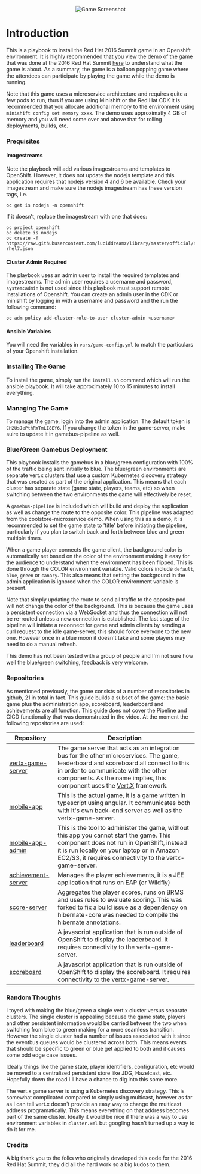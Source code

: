 <p align="center">
  <img src="https://github.com/gnunn1/summit-game-ansible/blob/master/docs/img/game.png?raw=true" alt="Game Screenshot"/>
</p>

# Introduction

This is a playbook to install the Red Hat 2016 Summit game in an Openshift environment. It is highly recommended that you view the demo of the game that was done at the 2016 Red Hat Summit [here](https://www.youtube.com/watch?v=ooA6FmTL4Dk) to understand what the game is about. As a summary, the game is a balloon popping game where the attendees can participate by playing the game while the demo is running.

Note that this game uses a microservice architecture and  requires quite a few pods to run, thus if you are using Minishift or the Red Hat CDK it is recommended that you allocate additional memory to the environment using ```minishift config set memory xxxx```. The demo uses approximatly 4 GB of memory and you will need some over and above that for rolling deployments, builds, etc.

### Prequisites

#### Imagestreams

Note the playbook will add various imagestreams and templates to OpenShift. However, it does not update the nodejs template and this application requires that nodejs version 4 and 6 be available. Check your imagestream and make sure the nodejs imagestream has these version tags, i.e.

```
oc get is nodejs -n openshift
```

If it doesn't, replace the imagestream with one that does:

```
oc project openshift
oc delete is nodejs
oc create -f https://raw.githubusercontent.com/luciddreamz/library/master/official/nodejs/imagestreams/nodejs-rhel7.json
```

#### Cluster Admin Required

The playbook uses an admin user to install the required templates and imagestreams. The admin user requires a username and password, ```system:admin``` is not used since this playbook must support remote installations of Openshift. You can create an admin user in the CDK or minishift by logging in with a username and password and the run the following command:

```
oc adm policy add-cluster-role-to-user cluster-admin <username>
```

#### Ansible Variables

You will need the variables in ```vars/game-config.yml``` to match the particulars of your Openshift installation.

### Installing The Game

To install the game, simply run the ```install.sh``` command which will run the ansible playbook. It will take approximately 10 to 15 minutes to install everything.

### Managing The Game

To manage the game, login into the admin application. The default token is ```CH2UsJePthRWTmLI8EY6```. If you change the token in the game-server, make suire to update it in gamebus-pipeline as well.

### Blue/Green Gamebus Deployment

This playbook installs the gamebus in a blue/green configuration with 100% of the traffic being sent initially to blue. The blue/green environments are separate vert.x clusters that use a custom Kubernetes discovery strategy that was created as part of the original application. This means that each cluster has separate state (game state, players, teams, etc) so when switching between the two environments the game will effectively be reset. 

A ```gamebus-pipeline``` is included which will build and deploy the application as well as change the route to the opposite color. This pipeline was adapted from the coolstore-microservice demo. When using this as a demo, it is recommended to set the game state to 'title' before initiating the pipeline, particularly if you plan to switch back and forth between blue and green multiple times. 

When a game player connects the game client, the background color is automatically set based on the color of the environment making it easy for the audience to understand when the environment has been flipped. This is done through the COLOR environment variable. Valid colors include ```default```, ```blue```, ```green``` or ```canary```. This also means that setting the background in the admin application is ignored when the COLOR environment variable is present.

Note that simply updating the route to send all traffic to the opposite pod will not change the color of the background. This is because the game uses a persistent connection via a WebSocket and thus the connection will not be re-routed unless a new connection is established. The last stage of the pipeline will initiate a reconnect for game and admin clients by sending a curl request to the idle game-server, this should force everyone to the new one. However once in a blue moon it doesn't take and some players may need to do a manual refresh.

This demo has not been tested with a group of people and I'm not sure how well the blue/green switching, feedback is very welcome. 

### Repositories

As mentioned previously, the game consists of a number of repositories in github, 21 in total in fact. This guide builds a subset of the game: the basic game plus the administration app, scoreboard, leaderboard and achievements are all function. This guide does not cover the Pipeline and CICD functionality that was demonstrated in the video. At the moment the following repositories are used:

| Repository | Description
|---|---|
|[vertx-game-server](https://github.com/gnunn1/vertx-game-server)| The game server that acts as an integration bus for the other microservices. The game, leaderboard and scoreboard all connect to this in order to communicate with the other components. As the name implies, this component uses the [Vert.X](http://vertx.io/) framework.
|[mobile-app](https://github.com/gnunn1/mobile-app)| This is the actual game, it is a game written in typescript using angular. It communicates both with it's own back-end server as well as the vertx-game-server.
|[mobile-app-admin](https://github.com/gnunn1/mobile-app-admin)| This is the tool to administer the game, without this app you cannot start the game. This component does not run in OpenShift, instead it is run locally on your laptop or in Amazon EC2/S3, it requires connectivity to the vertx-game-server.
|[achievement-server](https://github.com/burrsutter/vertx-achievement-service)| Manages the player achievements, it is a JEE application that runs on EAP (or Wildfly)
|[score-server](https://github.com/gnunn1/score-server)| Aggregates the player scores, runs on BRMS and uses rules to evaluate scoring. This was forked to fix a build issue as a dependency on hibernate-core was needed to compile the hibernate annotations.
|[leaderboard](https://github.com/gnunn1/leaderboard)| A javascript application that is run outside of OpenShift to display the leaderboard. It requires connectivity to the vertx-game-server.
|[scoreboard](https://github.com/gnunn1/scoreboard)| A javascript application that is run outside of OpenShift to display the scoreboard. It requires connectivity to the vertx-game-server.

### Random Thoughts

I toyed with making the blue/green a single vert.x cluster versus separate clusters. The single cluster is appealing because the game state, players and other persistent information would be carried between the two when switching from blue to green making for a more seamless transition. However the single cluster had a number of issues associated with it since the eventbus queues would be clustered across both. This means events that should be specific to green or blue get applied to both and it causes some odd edge case issues.

Ideally things like the game state, player identifiers, configuration, etc would be moved to a centralized persistent store like JDG, Hazelcast, etc. Hopefully down the road I'll have a chance to dig into this some more.

The vert.x game server is using a Kubernetes discovery strategy. This is somewhat complicated compared to simply using multicast, however as far as I can tell vert.x doesn't provide an easy way to change the multicast address programatically. This means everything on that address becomes part of the same cluster. Ideally it would be nice if there was a way to use environment variables in ```cluster.xml``` but googling hasn't turned up a way to do it for me.

### Credits

A big thank you to the folks who originally developed this code for the 2016 Red Hat Summit, they did all the hard work so a big kudos to them.